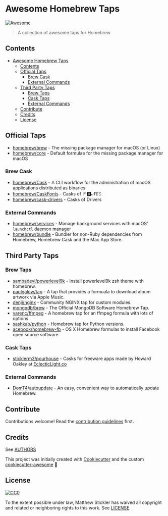 # Awesome Homebrew Taps

[![Awesome](https://awesome.re/badge-flat2.svg)](https://awesome.re)

> A collection of awesome taps for Homebrew

## Contents

<!-- TOC -->

- [Awesome Homebrew Taps](#awesome-homebrew-taps)
	- [Contents](#contents)
	- [Official Taps](#official-taps)
		- [Brew Cask](#brew-cask)
		- [External Commands](#external-commands)
	- [Third Party Taps](#third-party-taps)
		- [Brew Taps](#brew-taps)
		- [Cask Taps](#cask-taps)
		- [External Commands](#external-commands-1)
	- [Contribute](#contribute)
	- [Credits](#credits)
	- [License](#license)

<!-- /TOC -->

## Official Taps

* [homebrew/brew](https://github.com/Homebrew/brew) - The missing package manager for macOS (or Linux)
* [homebrew/core](https://github.com/Homebrew/homebrew-core) - Default formulae for the missing package manager for macOS

### Brew Cask

* [homebrew/Cask](https://github.com/Homebrew/homebrew-cask) - A CLI workflow for the administration of macOS applications distributed as binaries
* [homebrew/CaskFonts](https://github.com/Homebrew/homebrew-cask-fonts) - Casks of Ｆ🅾𝓝𝐓𝚂
* [homebrew/cask-drivers](https://github.com/Homebrew/homebrew-cask-drivers) - Casks of Drivers

### External Commands

* [homebrew/services](https://github.com/Homebrew/homebrew-services) - Manage background services with macOS' `launchctl` daemon manager
* [homebrew/bundle](https://github.com/Homebrew/homebrew-bundle) - Bundler for non-Ruby dependencies from Homebrew, Homebrew Cask and the Mac App Store.

## Third Party Taps

### Brew Taps

* [sambadevi/powerlevel9k](https://github.com/sambadevi/powerlevel9k) - Install powerlevel9k zsh theme with homebrew.
* [paulgalow/tap](https://github.com/paulgalow/homebrew-tap) - A tap that provides a formuala to download album artwork via Apple Music.
* [denji/nginx](https://github.com/denji/homebrew-nginx) - Community NGINX tap for custom modules.
* [mongodb/brew](https://github.com/mongodb/homebrew-brew) - The Official MongoDB Software Homebrew Tap.
* [varenc/ffmpeg](https://github.com/varenc/homebrew-ffmpeg) - A homebrew tap for an ffmpeg formula with lots of options
* [sashkab/python](https://github.com/sashkab/homebrew-python) - Homebrew tap for Python versions.
* [acebook/homebrew-fb](https://github.com/facebook/homebrew-fb) - OS X Homebrew formulas to install Facebook open source software.

### Cask Taps

* [sticklerm3/pourhouse](https://github.com/sticklerm3/homebrew-pourhouse) - Casks for freeware apps made by Howard Oakley at [EclecticLight.co](https://EclecticLight.co)

### External Commands

* [DomT4/autoupdate](https://github.com/DomT4/homebrew-autoupdate) - An easy, convenient way to automatically update Homebrew.

## Contribute

Contributions welcome! Read the [contribution guidelines](CONTRIBUTING.md) first.

## Credits

See [AUTHORS](AUTHORS.md)

This project was initially created with [Cookiecutter][cookiecutter] and the custom [cookiecutter-awesome][cookiecutter-awesome] :cookie:

## License

[![CC0][CC0-badge]][CC0-link]

To the extent possible under law, Matthew Stickler has waived all copyright
and related or neighboring rights to this work. See [LICENSE](LICENSE).

[awesome-badge]: https://cdn.rawgit.com/sindresorhus/awesome/d7305f38d29fed78fa85652e3a63e154dd8e8829/media/badge.svg
[awesome-link]: https://github.com/sindresorhus/awesome
[CC0-badge]: http://mirrors.creativecommons.org/presskit/buttons/88x31/svg/cc-zero.svg
[CC0-link]: https://creativecommons.org/publicdomain/zero/1.0/
[cookiecutter]: https://github.com/cookiecutter/cookiecutter
[cookiecutter-awesome]: https://github.com/moodule/cookiecutter-git
